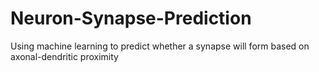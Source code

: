 # Neuron-Synapse-Prediction
Using machine learning to predict whether a synapse will form based on axonal-dendritic proximity
